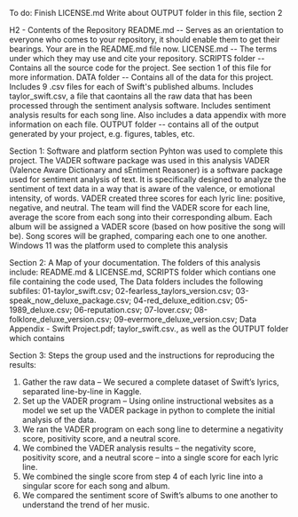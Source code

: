 To do:
  Finish   LICENSE.md
  Write about OUTPUT folder in this file, section 2

H2 - Contents of the Repository
  README.md -- Serves as an orientation to everyone who comes to your repository, it should enable them to get their bearings. Your are in the README.md file now.
  LICENSE.md -- The terms under which they may use and cite your repository.
  SCRIPTS folder -- Contains all the source code for the project. See section 1 of this file for more information.
  DATA folder --  Contains all of the data for this project. Includes 9 .csv files for each of Swift's published albums. Includes taylor_swift.csv, a file that caontains all the raw data that has been processed through the sentiment analysis software. Includes sentiment analysis results for each song line. Also includes a data appendix with more information on each file.
  OUTPUT folder -- contains all of the output generated by your project, e.g. figures, tables, etc.

Section 1: Software and platform section
    Pyhton was used to complete this project.
    The VADER software package was used in this analysis VADER (Valence Aware Dictionary and sEntiment Reasoner) is a software package used for sentiment analysis of text. It is specifically designed to analyze the sentiment of text data in a way that is aware of the valence, or emotional intensity, of words.
    VADER created three scores for each lyric line: positive, negative, and neutral. The team will find the VADER score for each line, average the score from each song into their corresponding album. Each album will be assigned a VADER score (based on how positive the song will be). Song scores will be graphed, comparing each one to one another.
    Windows 11 was the platform used to complete this analysis

Section 2: A Map of your documentation. The folders of this analysis include:
README.md & LICENSE.md, SCRIPTS folder which contians one file containing the code used,
The Data folders includes the following subfiles:
01-taylor_swift.csv;
02-fearless_taylors_version.csv;
03-speak_now_deluxe_package.csv;
04-red_deluxe_edition.csv;
05-1989_deluxe.csv;
06-reputation.csv;
07-lover.csv;
08-folklore_deluxe_version.csv;
09-evermore_deluxe_version.csv;
Data Appendix - Swift Project.pdf;
taylor_swift.csv., 
as well as the OUTPUT folder which contains


Section 3: Steps the group used and the instructions for reproducing the results: 
1. Gather the raw data – We secured a complete dataset of Swift’s lyrics, separated line-by-line in Kaggle.
2. Set up the VADER program – Using online instructional websites as a model we set up the VADER package in python to complete the initial analysis of the data.
3. We ran the VADER program on each song line to determine a negativity score, positivity score, and a neutral score.
4. We combined the VADER analysis results – the negativity score, positivity score, and a neutral score – into a single score for each lyric line.
5. We combined the single score from step 4 of each lyric line into a singular score for each song and album.
6. We compared the sentiment score of Swift’s albums to one another to understand the trend of her music.
